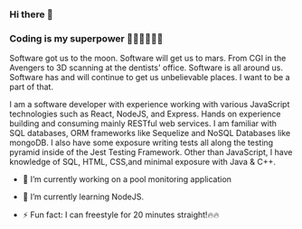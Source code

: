 ### Hi there 👋

### Coding is my superpower 🦸🏾‍♂️🧙🏾‍♂️
Software got us to the moon. Software will get us to mars. From CGI in the Avengers to 3D scanning at the dentists' office. Software is all around us. Software has and will continue to get us unbelievable places. I want to be a part of that.

I am a software developer with experience working with various JavaScript technologies such as React, NodeJS, and Express. Hands on experience building and consuming mainly RESTful web services. I am familiar with SQL databases, ORM frameworks like Sequelize and NoSQL Databases like mongoDB. I also have some exposure writing tests all along the testing pyramid inside of the Jest Testing Framework.  Other than JavaScript, I have knowledge of SQL, HTML, CSS,and minimal exposure with Java & C++.



- 🔭 I’m currently working on a pool monitoring application
- 🌱 I’m currently learning NodeJS.

- ⚡ Fun fact: I can freestyle for 20 minutes straight!🔥🔥

